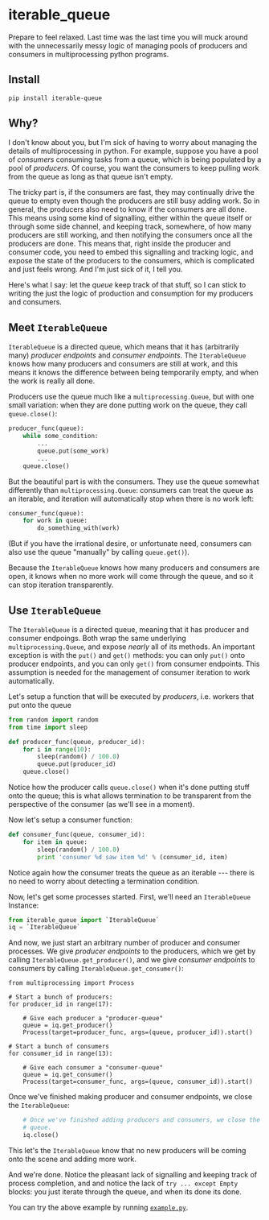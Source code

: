 # iterable\_queue
Prepare to feel relaxed.  Last time was the last time you will muck around 
with the unnecessarily messy logic of managing pools of producers and 
consumers in multiprocessing python programs.

## Install ##

``` bash
pip install iterable-queue
```

## Why? ##

I don't know about you, but I'm sick of having to worry about managing the
details of multiprocessing in python.  For example, suppose you have a 
pool of *consumers* consuming tasks from a queue, which is being populated
by a pool of *producers*.  Of course, you want the consumers to keep 
pulling work from the queue as long as that queue isn't empty.

The tricky part is, if the consumers are fast, they may continually drive
the queue to empty even though the producers are still busy adding work.  So 
in general, the producers also need to know if the consumers are all 
done.  This means using some kind of signalling, either within the 
queue itself or through some side channel, and keeping track, somewhere,
of how many producers are still working, and then notifying the consumers
once all the producers are done.  This means that, right inside the
producer and consumer code, you need to embed this signalling and tracking
logic, and expose the state of the producers to the consumers, which 
is complicated and just feels wrong.  And I'm just sick of it, I tell you.

Here's what I say: let the *queue* keep track of that stuff, so I can 
stick to writing the just the logic of production and consumption for
my producers and consumers.

## Meet `IterableQueue` ##

`IterableQueue` is a directed queue, which means that it has 
(arbitrarily many) *producer endpoints* and *consumer endpoints*.  The 
`IterableQueue` knows how many producers and consumers are still at work, and
this means it knows the difference between being temporarily empty, and
when the work is really all done.

Producers use the queue much like a `multiprocessing.Queue`, but with one
small variation: when they are done putting work on the queue, they call
`queue.close()`:

```python
producer_func(queue):
	while some_condition:
		...
		queue.put(some_work)
		...
	queue.close()
```

But the beautiful part is with the consumers.
They use the queue somewhat differently than `multiprocessing.Queue`: 
consumers can treat the queue as an iterable, and iteration will 
automatically stop when there is no work left:

```python
consumer_func(queue):
	for work in queue:
		do_something_with(work)
```

(But if you have the irrational desire, or unfortunate need, consumers can 
also use the queue "manually" by calling `queue.get()`).

Because the `IterableQueue` knows how many producers and consumers are open,
it knows when no more work will come through the queue, and so it can
stop iteration transparently.

## Use `IterableQueue` ##
The `IterableQueue` is a directed queue, meaning that it has producer and 
consumer endpoings.  Both wrap the same underlying `multiprocessing.Queue`, and
expose *nearly* all of its methods.  An important exception is with the
`put()` and `get()` methods: you can only `put()` onto producer endpoints, 
and you can only `get()` from consumer endpoints.  This assumption is needed
for the management of consumer iteration to work automatically.

Let's setup a function that will be executed by *producers*, i.e. workers
that put onto the queue

```python
from random import random
from time import sleep

def producer_func(queue, producer_id):
	for i in range(10):
		sleep(random() / 100.0)
		queue.put(producer_id)
	queue.close()
```

Notice how the producer calls `queue.close()` when it's done putting
stuff onto the queue; this is what allows termination to be transparent 
from the perspective of the consumer (as we'll see in a moment).

Now let's setup a consumer function:
```python
def consumer_func(queue, consumer_id):
	for item in queue:
		sleep(random() / 100.0)
		print 'consumer %d saw item %d' % (consumer_id, item)
```

Notice again how the consumer treats the queue as an iterable --- there is 
no need to worry about detecting a termination condition.

Now, let's get some processes started.  First, we'll need an `IterableQueue`
Instance:

```python
from iterable_queue import `IterableQueue`
iq = `IterableQueue`
```

And now, we just start an arbitrary number of producer and consumer 
processes.  We give *producer endpoints* to the producers, which we get
by calling `IterableQueue.get_producer()`, and we give *consumer endpoints*
to consumers by calling `IterableQueue.get_consumer()`:

```pythong
from multiprocessing import Process

# Start a bunch of producers:
for producer_id in range(17):
	
	# Give each producer a "producer-queue"
	queue = iq.get_producer()
	Process(target=producer_func, args=(queue, producer_id)).start()

# Start a bunch of consumers
for consumer_id in range(13):

	# Give each consumer a "consumer-queue"
	queue = iq.get_consumer()
	Process(target=consumer_func, args=(queue, consumer_id)).start()
```

Once we've finished making producer and consumer endpoints, we close
the `IterableQueue`:  

```python
	# Once we've finished adding producers and consumers, we close the 
	# queue.
	iq.close()
```

This let's the `IterableQueue` know that no new producers
will be coming onto the scene and adding more work.

And we're done.  Notice the pleasant lack of signalling and keeping track 
of process completion, and and notice the lack of `try ... except Empty` 
blocks: you just iterate through the queue, and when its done its done.

You can try the above example by running [`example.py`](https://github.com/enewe101/iterable_queue/blob/master/iterable_queue/example.py).





